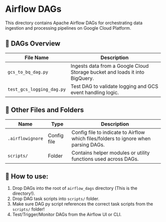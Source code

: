 # Airflow DAGs

This directory contains Apache Airflow DAGs for orchestrating data ingestion and processing pipelines on Google Cloud Platform.

## 📄 DAGs Overview

| File Name                | Description                                                                 |
|-------------------------|-----------------------------------------------------------------------------|
| `gcs_to_bq_dag.py`      | Ingests data from a Google Cloud Storage bucket and loads it into BigQuery. |
| `test_gcs_logging_dag.py` | Test DAG to validate logging and GCS event handling logic.               |

## 📁 Other Files and Folders

| Name             | Type        | Description                                                         |
|------------------|-------------|-----------------------------------------------------------------------------|
| `.airflowignore` | Config file | Config file to indicate to Airflow which files/folders to ignore when parsing DAGs.             |
| `scripts/`       | Folder      | Contains helper modules or utility functions used across DAGs.              |


## 🚀 How to use:

1. Drop DAGs into the root of `airflow_dags` directory (This is the directory!).
2. Drop DAG task scripts into `scripts/` folder.
3. Make sure DAG py script references the correct task scripts from the `scripts/` folder!
4. Test/Trigger/Monitor DAGs from the Airflow UI or CLI.



